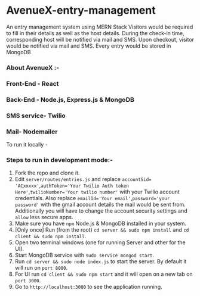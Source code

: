 # AvenueX-entry-management
An entry management system using MERN Stack
Visitors would be required to fill in their details as well as the host details.
During the check-in time, corresponding host will be notified via mail and SMS.
Upon checkout, visitor would be notified via mail and SMS.
Every entry would be stored in MongoDB



### About AvenueX :-
### Front-End - React

### Back-End - Node.js, Express.js & MongoDB
### SMS service- Twilio
### Mail- Nodemailer


To run it locally -

### Steps to run in development mode:-

1. Fork the repo and clone it.
2. Edit `server/routes/entries.js` and replace `accountSid= 'ACxxxxx'`,`authToken='Your Twilio Auth token Here'`,`twilioNumber='Your twilio number'` with your Twilio account credentials.
 Also replace `emailId='Your email'`,`password='your password'` with the gmail account details the mail would be sent from.
 Additionally you will have to change the account security settings and `allow` less secure apps.
2. Make sure you have `npm` Node.js & MongoDB installed in your system.
3. [Only once] Run (from the root) `cd server && sudo npm install` and `cd client && sudo npm install`.
4. Open two terminal windows (one for running Server and other for the UI).
5. Start MongoDB service with `sudo service mongod start`. 
6. Run `cd server && sudo node index.js` to start the server. By default it will run on `port 8000`.
7. For UI run `cd client && sudo npm start` and it will open on a new tab on `port 3000`.
8. Go to `http://localhost:3000` to see the application running.

